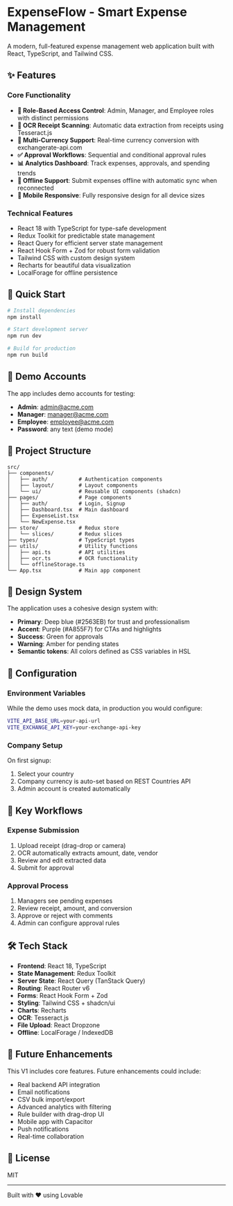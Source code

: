 # ExpenseFlow - Smart Expense Management

A modern, full-featured expense management web application built with React, TypeScript, and Tailwind CSS.

## ✨ Features

### Core Functionality
- **🔐 Role-Based Access Control**: Admin, Manager, and Employee roles with distinct permissions
- **📸 OCR Receipt Scanning**: Automatic data extraction from receipts using Tesseract.js
- **💱 Multi-Currency Support**: Real-time currency conversion with exchangerate-api.com
- **✅ Approval Workflows**: Sequential and conditional approval rules
- **📊 Analytics Dashboard**: Track expenses, approvals, and spending trends
- **💾 Offline Support**: Submit expenses offline with automatic sync when reconnected
- **📱 Mobile Responsive**: Fully responsive design for all device sizes

### Technical Features
- React 18 with TypeScript for type-safe development
- Redux Toolkit for predictable state management
- React Query for efficient server state management
- React Hook Form + Zod for robust form validation
- Tailwind CSS with custom design system
- Recharts for beautiful data visualization
- LocalForage for offline persistence

## 🚀 Quick Start

```bash
# Install dependencies
npm install

# Start development server
npm run dev

# Build for production
npm run build
```

## 🧪 Demo Accounts

The app includes demo accounts for testing:

- **Admin**: admin@acme.com
- **Manager**: manager@acme.com  
- **Employee**: employee@acme.com
- **Password**: any text (demo mode)

## 📁 Project Structure

```
src/
├── components/
│   ├── auth/          # Authentication components
│   ├── layout/        # Layout components
│   └── ui/            # Reusable UI components (shadcn)
├── pages/             # Page components
│   ├── auth/          # Login, Signup
│   ├── Dashboard.tsx  # Main dashboard
│   ├── ExpenseList.tsx
│   └── NewExpense.tsx
├── store/             # Redux store
│   └── slices/        # Redux slices
├── types/             # TypeScript types
├── utils/             # Utility functions
│   ├── api.ts         # API utilities
│   ├── ocr.ts         # OCR functionality
│   └── offlineStorage.ts
└── App.tsx            # Main app component
```

## 🎨 Design System

The application uses a cohesive design system with:
- **Primary**: Deep blue (#2563EB) for trust and professionalism
- **Accent**: Purple (#A855F7) for CTAs and highlights
- **Success**: Green for approvals
- **Warning**: Amber for pending states
- **Semantic tokens**: All colors defined as CSS variables in HSL

## 🔧 Configuration

### Environment Variables

While the demo uses mock data, in production you would configure:

```bash
VITE_API_BASE_URL=your-api-url
VITE_EXCHANGE_API_KEY=your-exchange-api-key
```

### Company Setup

On first signup:
1. Select your country
2. Company currency is auto-set based on REST Countries API
3. Admin account is created automatically

## 📝 Key Workflows

### Expense Submission
1. Upload receipt (drag-drop or camera)
2. OCR automatically extracts amount, date, vendor
3. Review and edit extracted data
4. Submit for approval

### Approval Process
1. Managers see pending expenses
2. Review receipt, amount, and conversion
3. Approve or reject with comments
4. Admin can configure approval rules

## 🛠️ Tech Stack

- **Frontend**: React 18, TypeScript
- **State Management**: Redux Toolkit
- **Server State**: React Query (TanStack Query)
- **Routing**: React Router v6
- **Forms**: React Hook Form + Zod
- **Styling**: Tailwind CSS + shadcn/ui
- **Charts**: Recharts
- **OCR**: Tesseract.js
- **File Upload**: React Dropzone
- **Offline**: LocalForage / IndexedDB

## 🎯 Future Enhancements

This V1 includes core features. Future enhancements could include:
- Real backend API integration
- Email notifications
- CSV bulk import/export
- Advanced analytics with filtering
- Rule builder with drag-drop UI
- Mobile app with Capacitor
- Push notifications
- Real-time collaboration

## 📄 License

MIT

---

Built with ❤️ using Lovable
